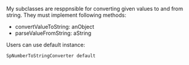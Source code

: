 My subclasses are resppnsible for converting given values to and from string.
They must implement following methods: 

- convertValueToString: anObject
- parseValueFromString: aString 

Users can use default instance:

	SpNumberToStringConverter default